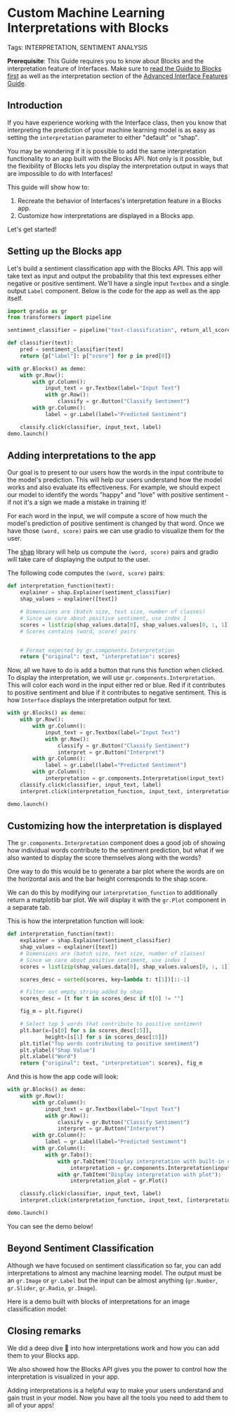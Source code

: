 # Custom Machine Learning Interpretations with Blocks

Tags: INTERPRETATION, SENTIMENT ANALYSIS

**Prerequisite**: This Guide requires you to know about Blocks and the interpretation feature of Interfaces.
Make sure to [read the Guide to Blocks first](https://gradio.app/guides/quickstart/#blocks-more-flexibility-and-control) as well as the
interpretation section of the [Advanced Interface Features Guide](/advanced-interface-features#interpreting-your-predictions).

## Introduction

If you have experience working with the Interface class, then you know that interpreting the prediction of your machine learning model
is as easy as setting the `interpretation` parameter to either "default" or "shap".

You may be wondering if it is possible to add the same interpretation functionality to an app built with the Blocks API.
Not only is it possible, but the flexibility of Blocks lets you display the interpretation output in ways that are
impossible to do with Interfaces!

This guide will show how to:

1. Recreate the behavior of Interfaces's interpretation feature in a Blocks app.
2. Customize how interpretations are displayed in a Blocks app.

Let's get started!

## Setting up the Blocks app

Let's build a sentiment classification app with the Blocks API.
This app will take text as input and output the probability that this text expresses either negative or positive sentiment.
We'll have a single input `Textbox` and a single output `Label` component.
Below is the code for the app as well as the app itself.

```python
import gradio as gr
from transformers import pipeline

sentiment_classifier = pipeline("text-classification", return_all_scores=True)

def classifier(text):
    pred = sentiment_classifier(text)
    return {p["label"]: p["score"] for p in pred[0]}

with gr.Blocks() as demo:
    with gr.Row():
        with gr.Column():
            input_text = gr.Textbox(label="Input Text")
            with gr.Row():
                classify = gr.Button("Classify Sentiment")
        with gr.Column():
            label = gr.Label(label="Predicted Sentiment")

    classify.click(classifier, input_text, label)
demo.launch()
```

<gradio-app space="freddyaboulton/sentiment-classification"> </gradio-app>

## Adding interpretations to the app

Our goal is to present to our users how the words in the input contribute to the model's prediction.
This will help our users understand how the model works and also evaluate its effectiveness.
For example, we should expect our model to identify the words "happy" and "love" with positive sentiment - if not it's a sign we made a mistake in training it!

For each word in the input, we will compute a score of how much the model's prediction of positive sentiment is changed by that word.
Once we have those `(word, score)` pairs we can use gradio to visualize them for the user.

The [shap](https://shap.readthedocs.io/en/stable/index.html) library will help us compute the `(word, score)` pairs and
gradio will take care of displaying the output to the user.

The following code computes the `(word, score)` pairs:

```python
def interpretation_function(text):
    explainer = shap.Explainer(sentiment_classifier)
    shap_values = explainer([text])

    # Dimensions are (batch size, text size, number of classes)
    # Since we care about positive sentiment, use index 1
    scores = list(zip(shap_values.data[0], shap_values.values[0, :, 1]))
    # Scores contains (word, score) pairs


    # Format expected by gr.components.Interpretation
    return {"original": text, "interpretation": scores}
```

Now, all we have to do is add a button that runs this function when clicked.
To display the interpretation, we will use `gr.components.Interpretation`.
This will color each word in the input either red or blue.
Red if it contributes to positive sentiment and blue if it contributes to negative sentiment.
This is how `Interface` displays the interpretation output for text.

```python
with gr.Blocks() as demo:
    with gr.Row():
        with gr.Column():
            input_text = gr.Textbox(label="Input Text")
            with gr.Row():
                classify = gr.Button("Classify Sentiment")
                interpret = gr.Button("Interpret")
        with gr.Column():
            label = gr.Label(label="Predicted Sentiment")
        with gr.Column():
            interpretation = gr.components.Interpretation(input_text)
    classify.click(classifier, input_text, label)
    interpret.click(interpretation_function, input_text, interpretation)

demo.launch()
```

<gradio-app space="freddyaboulton/sentiment-classification-interpretation"> </gradio-app>

## Customizing how the interpretation is displayed

The `gr.components.Interpretation` component does a good job of showing how individual words contribute to the sentiment prediction,
but what if we also wanted to display the score themselves along with the words?

One way to do this would be to generate a bar plot where the words are on the horizontal axis and the bar height corresponds
to the shap score.

We can do this by modifying our `interpretation_function` to additionally return a matplotlib bar plot.
We will display it with the `gr.Plot` component in a separate tab.

This is how the interpretation function will look:

```python
def interpretation_function(text):
    explainer = shap.Explainer(sentiment_classifier)
    shap_values = explainer([text])
    # Dimensions are (batch size, text size, number of classes)
    # Since we care about positive sentiment, use index 1
    scores = list(zip(shap_values.data[0], shap_values.values[0, :, 1]))

    scores_desc = sorted(scores, key=lambda t: t[1])[::-1]

    # Filter out empty string added by shap
    scores_desc = [t for t in scores_desc if t[0] != ""]

    fig_m = plt.figure()

    # Select top 5 words that contribute to positive sentiment
    plt.bar(x=[s[0] for s in scores_desc[:5]],
            height=[s[1] for s in scores_desc[:5]])
    plt.title("Top words contributing to positive sentiment")
    plt.ylabel("Shap Value")
    plt.xlabel("Word")
    return {"original": text, "interpretation": scores}, fig_m
```

And this is how the app code will look:

```python
with gr.Blocks() as demo:
    with gr.Row():
        with gr.Column():
            input_text = gr.Textbox(label="Input Text")
            with gr.Row():
                classify = gr.Button("Classify Sentiment")
                interpret = gr.Button("Interpret")
        with gr.Column():
            label = gr.Label(label="Predicted Sentiment")
        with gr.Column():
            with gr.Tabs():
                with gr.TabItem("Display interpretation with built-in component"):
                    interpretation = gr.components.Interpretation(input_text)
                with gr.TabItem("Display interpretation with plot"):
                    interpretation_plot = gr.Plot()

    classify.click(classifier, input_text, label)
    interpret.click(interpretation_function, input_text, [interpretation, interpretation_plot])

demo.launch()
```

You can see the demo below!

<gradio-app space="freddyaboulton/sentiment-classification-interpretation-tabs"> </gradio-app>

## Beyond Sentiment Classification

Although we have focused on sentiment classification so far, you can add interpretations to almost any machine learning model.
The output must be an `gr.Image` or `gr.Label` but the input can be almost anything (`gr.Number`, `gr.Slider`, `gr.Radio`, `gr.Image`).

Here is a demo built with blocks of interpretations for an image classification model:

<gradio-app space="freddyaboulton/image-classification-interpretation-blocks"> </gradio-app>

## Closing remarks

We did a deep dive 🤿 into how interpretations work and how you can add them to your Blocks app.

We also showed how the Blocks API gives you the power to control how the interpretation is visualized in your app.

Adding interpretations is a helpful way to make your users understand and gain trust in your model.
Now you have all the tools you need to add them to all of your apps!
